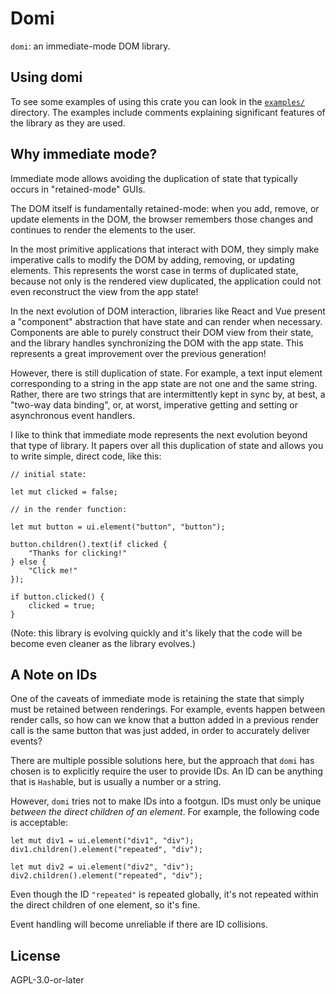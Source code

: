 # Domi

`domi`: an immediate-mode DOM library.

## Using domi

To see some examples of using this crate you can look in the [`examples/`](https://github.com/mattfbacon/domi/tree/main/examples) directory.
The examples include comments explaining significant features of the library as they are used.

## Why immediate mode?

Immediate mode allows avoiding the duplication of state that typically occurs in "retained-mode" GUIs.

The DOM itself is fundamentally retained-mode: when you add, remove, or update elements in the DOM, the browser remembers those changes and continues to render the elements to the user.

In the most primitive applications that interact with DOM, they simply make imperative calls to modify the DOM by adding, removing, or updating elements.
This represents the worst case in terms of duplicated state, because not only is the rendered view duplicated, the application could not even reconstruct the view from the app state!

In the next evolution of DOM interaction, libraries like React and Vue present a "component" abstraction that have state and can render when necessary.
Components are able to purely construct their DOM view from their state, and the library handles synchronizing the DOM with the app state.
This represents a great improvement over the previous generation!

However, there is still duplication of state.
For example, a text input element corresponding to a string in the app state are not one and the same string.
Rather, there are two strings that are intermittently kept in sync by, at best, a "two-way data binding", or, at worst, imperative getting and setting or asynchronous event handlers.

I like to think that immediate mode represents the next evolution beyond that type of library. It papers over all this duplication of state and allows you to write simple, direct code, like this:

```rust, ignore
// initial state:

let mut clicked = false;

// in the render function:

let mut button = ui.element("button", "button");

button.children().text(if clicked {
	"Thanks for clicking!"
} else {
	"Click me!"
});

if button.clicked() {
	clicked = true;
}
```

(Note: this library is evolving quickly and it's likely that the code will be become even cleaner as the library evolves.)

## A Note on IDs

One of the caveats of immediate mode is retaining the state that simply must be retained between renderings.
For example, events happen between render calls, so how can we know that a button added in a previous render call is the same button that was just added, in order to accurately deliver events?

There are multiple possible solutions here, but the approach that `domi` has chosen is to explicitly require the user to provide IDs.
An ID can be anything that is `Hash`able, but is usually a number or a string.

However, `domi` tries not to make IDs into a footgun. IDs must only be unique *between the direct children of an element*. For example, the following code is acceptable:

```rust, ignore
let mut div1 = ui.element("div1", "div");
div1.children().element("repeated", "div");

let mut div2 = ui.element("div2", "div");
div2.children().element("repeated", "div");
```

Even though the ID `"repeated"` is repeated globally, it's not repeated within the direct children of one element, so it's fine.

Event handling will become unreliable if there are ID collisions.

## License

AGPL-3.0-or-later
